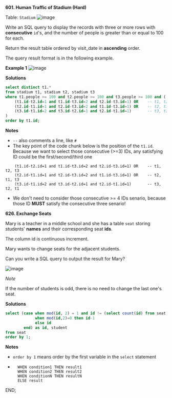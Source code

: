 **601. Human Traffic of Stadium (Hard)**

Table: `Stadium`
![image](https://user-images.githubusercontent.com/51500878/131236954-c0d47619-4011-44c7-8d14-48b87e9af1e6.png)

Write an SQL query to display the records with three or more rows with **consecutive** `id`'s, and the number of people is greater than or equal to 100 for each.

Return the result table ordered by visit_date in **ascending** order.

The query result format is in the following example.

**Example 1**
![image](https://user-images.githubusercontent.com/51500878/131236972-665de2dc-28c9-4ef8-b6ad-83ebaf40d258.png)

**Solutions**

```sql
select distinct t1.*
from stadium t1, stadium t2, stadium t3
where t1.people >= 100 and t2.people >= 100 and t3.people >= 100 and (
    (t1.id-t2.id=1 and t1.id-t3.id=2 and t2.id-t3.id=1) OR    -- t1, t2, t3
    (t2.id-t1.id=1 and t2.id-t3.id=2 and t1.id-t3.id=1) OR    -- t2, t1, t3
    (t3.id-t1.id=2 and t3.id-t2.id=1 and t2.id-t1.id=1)       -- t3, t2, t1
)
order by t1.id;
```

**Notes**

- `--` also comments a line, like `#`
- The key point of the code chunk below is the position of the `t1.id`. Because we want to select those consecutive (>=3) IDs, any satisfying ID could be the first/second/third one
```
    (t1.id-t2.id=1 and t1.id-t3.id=2 and t2.id-t3.id=1) OR    -- t1, t2, t3
    (t2.id-t1.id=1 and t2.id-t3.id=2 and t1.id-t3.id=1) OR    -- t2, t1, t3
    (t3.id-t1.id=2 and t3.id-t2.id=1 and t2.id-t1.id=1)       -- t3, t2, t1
```
- We don't need to consider those consecutive >= 4 IDs senario, because those ID **MUST** satisfy the consecutive three senario!


**626. Exchange Seats**

Mary is a teacher in a middle school and she has a table `seat` storing students' **names** and their corresponding seat **ids**.

The column id is continuous increment.

Mary wants to change seats for the adjacent students.

Can you write a SQL query to output the result for Mary?

![image](https://user-images.githubusercontent.com/51500878/131237671-46d7e5ee-0520-449c-9999-a702364910a6.png)

_Note_

If the number of students is odd, there is no need to change the last one's seat.

**Solutions**

```sql
select (case when mod(id, 2) = 1 and id != (select count(id) from seat) then id+1
             when mod(id,2)=0 then id-1
             else id
        end) as id, student
from seat
order by 1;
```

**Notes**

- `order by 1` means order by the first variable in the `select` statement
- ```CASE
    WHEN condition1 THEN result1
    WHEN condition2 THEN result2
    WHEN conditionN THEN resultN
    ELSE result
END;
```

